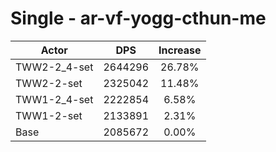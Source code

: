# Single - ar-vf-yogg-cthun-me
| Actor | DPS | Increase |
|---|:---:|:---:|
|TWW2-2_4-set|2644296|26.78%|
|TWW2-2-set|2325042|11.48%|
|TWW1-2_4-set|2222854|6.58%|
|TWW1-2-set|2133891|2.31%|
|Base|2085672|0.00%|
